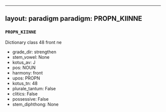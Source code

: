 
---
layout: paradigm
paradigm: PROPN_KIINNE
---
### ` PROPN_KIINNE `

Dictionary class 48 front ne
* grade_dir: strengthen
* stem_vowel: None
* kotus_av: J
* pos: NOUN
* harmony: front
* upos: PROPN
* kotus_tn: 48
* plurale_tantum: False
* clitics: False
* possessive: False
* stem_diphthong: None
